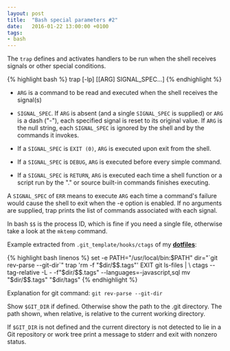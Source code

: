 ```yaml
---
layout: post
title:  "Bash special parameters #2"
date:   2016-01-22 13:00:00 +0100
tags:
- bash
---
```


The `trap` defines and activates handlers to be run when the shell receives
signals or other special conditions.

{% highlight bash %}
trap [-lp] [[ARG] SIGNAL_SPEC...]
{% endhighlight %}

- `ARG` is a command to be read and executed when the shell receives the signal(s)

- `SIGNAL_SPEC`. If `ARG` is absent (and a single `SIGNAL_SPEC` is supplied) or
  `ARG` is a dash ("-"), each specified signal is reset to its original value.
  If `ARG` is the null string, each `SIGNAL_SPEC` is ignored by the shell and by
  the commands it invokes.

- If a `SIGNAL_SPEC` is `EXIT (0)`, `ARG` is executed upon exit from the shell.

- If a `SIGNAL_SPEC` is `DEBUG`, `ARG` is executed before every simple command.

- If a `SIGNAL_SPEC` is `RETURN`, `ARG` is executed each time a shell function or a
  script run by the "." or source built-in commands finishes executing.

A `SIGNAL_SPEC` of `ERR` means to execute `ARG` each time a command's failure
would cause the shell to exit when the -e option is enabled.  If no arguments
are supplied, trap prints the list of commands associated with each signal.


In bash `$$` is the process ID, which is fine if you need a single file,
otherwise take a look at the `mktemp` command.


Example extracted from `.git_template/hooks/ctags` of my **[dotfiles](https://github.com/dsaenztagarro/dotfiles)**:

{% highlight bash linenos %}
set -e
PATH="/usr/local/bin:$PATH"
dir="`git rev-parse --git-dir`"
trap 'rm -f "$dir/$$.tags"' EXIT
git ls-files | \
  ctags --tag-relative -L - -f"$dir/$$.tags" --languages=-javascript,sql
mv "$dir/$$.tags" "$dir/tags"
{% endhighlight %}

Explanation for git command: `git rev-parse --git-dir`

Show `$GIT_DIR` if defined. Otherwise show the path to the .git directory.
The path shown, when relative, is relative to the current working directory.

If `$GIT_DIR` is not defined and the current directory is not detected to lie
in a Git repository or work tree print a message to stderr and exit with
nonzero status.
